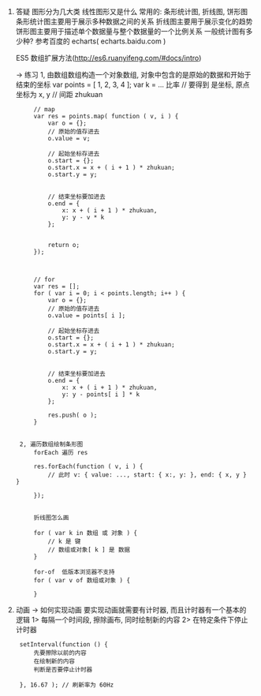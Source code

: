1. 答疑
    图形分为几大类 线性图形又是什么
        常用的: 条形统计图, 折线图, 饼形图
        条形统计图主要用于展示多种数据之间的关系
        折线图主要用于展示变化的趋势
        饼形图主要用于描述单个数据量与整个数据量的一个比例关系
    一般统计图有多少种? 参考百度的 echarts( echarts.baidu.com )

    ES5 数组扩展方法(http://es6.ruanyifeng.com/#docs/intro)


    -> 练习
        1, 由数组数组构造一个对象数组, 对象中包含的是原始的数据和开始于结束的坐标
            var points = [ 1, 2, 3, 4 ];
            var k = ... 比率
            // 要得到 是坐标, 原点坐标为 x, y
            // 间距 zhukuan

            // map
            var res = points.map( function ( v, i ) {
                var o = {};
                // 原始的值存进去
                o.value = v;

                // 起始坐标存进去
                o.start = {};
                o.start.x = x + ( i + 1 ) * zhukuan;
                o.start.y = y;


                // 结束坐标要加进去
                o.end = {
                    x: x + ( i + 1 ) * zhukuan,
                    y: y - v * k
                };


                return o;
            });



            // for 
            var res = [];
            for ( var i = 0; i < points.length; i++ ) {
                var o = {};
                // 原始的值存进去
                o.value = points[ i ];

                // 起始坐标存进去
                o.start = {};
                o.start.x = x + ( i + 1 ) * zhukuan;
                o.start.y = y;


                // 结束坐标要加进去
                o.end = {
                    x: x + ( i + 1 ) * zhukuan,
                    y: y - points[ i ] * k
                };

                res.push( o );
            }


        2, 遍历数组绘制条形图
            forEach 遍历 res

            res.forEach(function ( v, i ) {
                // 此时 v: { value: ..., start: { x:, y: }, end: { x, y } }

            });


            折线图怎么画

            for ( var k in 数组 或 对象 ) {
                // k 是 键
                // 数组或对象[ k ] 是 数据
            }

            for-of  低版本浏览器不支持
            for ( var v of 数组或对象 ) {

            }

2. 动画
    -> 如何实现动画
        要实现动画就需要有计时器, 而且计时器有一个基本的逻辑
        1> 每隔一个时间段, 擦除画布, 同时绘制新的内容
        2> 在特定条件下停止计时器

        setInterval(function () {
            先要擦除以前的内容
            在绘制新的内容
            判断是否要停止计时器

        }, 16.67 ); // 刷新率为 60Hz































